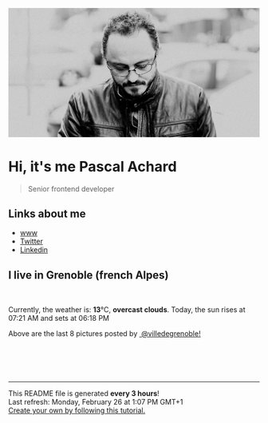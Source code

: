 ![Pascal Achard](./images/photo-pascal-achard.jpg)
# Hi, it's me Pascal Achard
> Senior frontend developer

## Links about me
- [www](https://www.pascal-achard.com)
- [Twitter](https://twitter.com/botmaster)
- [Linkedin](http://www.linkedin.com/in/pascal-achard)


## I live in Grenoble (french Alpes)
<img src="https://openweathermap.org/img/wn/04d@2x.png" alt="">

Currently, the weather is: **13**°C, **overcast clouds**.
Today, the sun rises at 07:21 AM and sets at 06:18 PM

Above are the last 8 pictures posted by <a href="https://www.instagram.com/villedegrenoble/" target="_blank"><img alt="" src="https://upload.wikimedia.org/wikipedia/commons/thumb/e/e7/Instagram_logo_2016.svg/1024px-Instagram_logo_2016.svg.png" width="20"/> @villedegrenoble!</a>

<p style="display: flex; flex-wrap: wrap; gap: 20px;">
        <img src="https://cdn1.picuki.com/hosted-by-instagram/q/0exhNuNYnjBGZDHIdN5WmL9I2PwkAQ9OKfhSQ7e71yJjMBhsLH6QvJA0mpCl6yRxIwVgFDeSYzti7I0rWF9SDj19P0XZSbKISDpc6q2eXefN0jNm8JFgk7oyLXEfZ3Sr8MMqUAmYdSgIGaYDG7uo+qhT5aGuO1lQpTb9d7JGmC4E5ZObS6olhMF4pJ2Jg3Tt%7C%7C9k4Ki5e82wzJURmpNTfvGhYEaW+NMB166d1RbMCxMkA%7C%7C6nRlSaHEmw+Jj8uQXagtIj+kOYA2BDbIwUw6niuYYYsDnRTrkDr70F3t4gj1aSNBdxuiekZkIH2bSAEXG428Fk71p26qCDMa2is4EhX2j3+2J6pX9of97jEDKCwce694jvhPJzqF+9hbD9cJLmFdxGObfa1BZ8Uw81AFKUeh2GU9iKbTuDV%7C%7CzdrNRFpzmGKXJEkadCwypyOpkPGhhWxly4wvPaoaud%7C%7C7U1PwO6srwl+JCqTIJkcHWXyn28sEeFTeLqVxpyHPrwU.jpeg" alt="" width="200"/>
        <img src="https://cdn1.picuki.com/hosted-by-instagram/q/0exhNuNYnjBGZDHIdN5WmL9I2PwkAQ9OKfhSQ7e71yJjMBhsLH6QvJA0mpCl6yRxIwVgFDeSYzti7I0qUVlYDD19P0XaQL2MSTpc6qybUejN2zJn85Fknbw1KHYYZHCp8sAtXQmYdSgIGaYDG7uo+qhT5aGuO1lQpzb9d7JGmC4E5ZPiZ6x29Zk0v6uJk1%7C%7Ck7JYwKXNM+243dhtl85PcpDtEWvbzNsA6q6RjAIgCifgG6vuzynXhV1IkeFFxHzPCg7vllfsq0y3RXWUZwzm1faouJgobhVjmljkA449+n6SDFaxMn%7C%7C07s%7C%7C2AATNBVmtUpBVtmJGCnCbUNU2z8lR992eD76mAJtECrY%7C%7CeL%7C%7CjMev%7C%7CE1gzxK+L6UehoEyhCA%7C%7C%7C%7CUBBKJZvq+WpgJqapJP9lZxQigyAmNRrSiiCxZLy1j0BbSHbxYTPjQ7Y6X3VGAlgeJqlQyx5yPV4Iax1sApJCouFYvLCSAOsZMBCff3Q16EI0VJeg=.jpeg" alt="" width="200"/>
        <img src="https://cdn1.picuki.com/hosted-by-instagram/q/0exhNuNYnjBGZDHIdN5WmL9I2PwkAQ9OKfhSQ7e71yJjMBhsLH6QvJA0mpCl6yRxIwVgFDeSYzti7I0qU1tWDD19P0XaQLCOSTpc6qyQV+jN2jRg8pZml7kyLnEeYnSr%7C%7CsUsXQmYdSgIGaYDG7uo%7C%7CeoV5vvwaTMHuDaXNuUtzCVG%7C%7CMm0X51wm8Rm3ayEv0Pxto0%7C%7CNylL9XkgKQcuq9jM+GhHDbr2PM86o6N0QrlChMIRrdDgmBq7EHl3Kj4nUQ+RubTOl+1elgqxZA0V3nCIcfEaF3MHmHKOrVA0toFzqaqTZY49zt8ZkIH2CmUEXTE86kEomZOClCLOYGWW1EZLnk3J76SeVvV0i7HZPN2pfI%7C%7CG6ASTQ5XZDZR9GCkrRa%7C%7CyHQ2SI7i1BMoO294JE%7C%7CAThw6K0QCcI6GlxD5CUQFzuS68IL9AGu+rkamPoCPeiAqBmC1jxfWvaYdbnVVi3tOI2EB0fCGQUO0faxCOiBYdHN1%7C%7CYrfMw8bWOL0WHg==.jpeg" alt="" width="200"/>
        <img src="https://cdn1.picuki.com/hosted-by-instagram/q/0exhNuNYnjBGZDHIdN5WmL9I2PwkAQ9OKfhSQ7e71yJjMBhsLH6QvJA0mpCl6yRxIwVgFDeSYzti7I0rUF9QCj19PkzZT7OMRDpd7amdUevN0TNn9pFilrc3L3QcbX+r8cUrVAmYdSgIGaYDG7uo+qhT5aGuO1lQpzb9d7JGmC4E5ZPiZ6x29Zk0v6uJk1%7C%7Ck7JYwKXNM+243dhtl85PcpDtEWvbzNsA6q6RjAIgCifgG6vuzynXuV1IkeFFxHzPCt57XmeoZ0DbrdhgZwzmDVJAoEAobhVjmljkA449+n6SDFaxMn%7C%7C07s%7C%7C2AATNBVmtUpBVtmJGCnCbUNU2z8lR951GA7KmUatMCpY%7C%7CeP8qEe9HMnwzHK+L6UehoEyhCA%7C%7C%7C%7CUBBKJZvq+WpgJqapJPrVPgVPk%7C%7ChG%7C%7CZJ%7C%7CL0EUlFAYToRKkLoBUVK6p9Lqt3GGHsRGM8x8wlfiiSYIax1sApJCpzyNfWC+AOsZMBCff3Q16EI0VJeg=.jpeg" alt="" width="200"/>
        <img src="https://cdn1.picuki.com/hosted-by-instagram/q/0exhNuNYnjBGZDHIdN5WmL9I2PwkAQ9OKfhSQ7e71yJjMBhsLH6QvJA0mpCl6yRxIwVgFDeSYzti7IoqWVtRDT19PkDYSbaKTzZS6KmcVe3N0DBh9pNgnLs2KX0ZZn+p%7C%7CsEoUgmYdSgIGaYDG7uo+qhT5aGuO1lQpTb9d7JGmC4E5ZObS6olhMF4pJ2Jg3Tt%7C%7C9k4Ki5e82wzJURmpNTfvGhYEaW+NMB166d1RbMCxMkA%7C%7C6nRlSaHEmw+Jj8uR3agtIj+kOYA2BH%7C%7CLAMh3mL3CqowDnRHmweUoRJ3t4gj1aSNBdxuiekZkIH2bSAEXG428Fk71p26qCDMa2is4EhX2j3+2J6mXOQl97j6DOSzYf684ivtPpzEPeliWj9cJLmFdxGObfa1BZ8Uw81AFKUeh2GU9iSyYZvL6EFDSRZJgBffOYhJUPma9aqjokeGuhumrF9pmM+OaqkKwEYJ2+G8rwl+JCqTIJkdGmKOn28sEeFTeLqVxpyHPrwU.jpeg" alt="" width="200"/>
        <img src="https://cdn1.picuki.com/hosted-by-instagram/q/0exhNuNYnjBGZDHIdN5WmL9I2PwkAQ9OKftSQ7e71yJjMBhsLH6QvJA0mpCj4yRwKwVlASuRYzti7YgpV1lRDD14O03YQLOJRT5T662QXOnN0jZv9pRpk7Y3KHQcYnOn98IkVwmYdSgIGaYDG7uo+qhT5aGuO1lQpTb9d7JGmC4E5ZObS6olhMF4pJ2Jg3Tt%7C%7C9k4Ki5e82wzJURmpNTfvGhYEaa+NMB166d1RbMCxMkA%7C%7C6nRlSaHEmw+Jj8vR3agtIj+kOYA2Bricg8IqlWgdpk8DnRH0H3ruk53t4gj1aSNBdxuiekakIH2bSAEXG428Fk71p26qCDMa2is4EhX2j3+2J6mXPQl97jqEKKwceq94wXxPp7qPaFhfD9cJLmFdxGObfa1BZ8Uw81AFKUeh2GU9iXkUZHE6ipnNGNmjjzGWYQmVd6Vlv3p1V3kgw+5ug8+wvSUf71L8ndL0fSarwl+JCqTIe5pbmWCn28sEeFTeLqVxpyHPrwU.jpeg" alt="" width="200"/>
        <img src="https://cdn1.picuki.com/hosted-by-instagram/q/0exhNuNYnjBGZDHIdN5WmL9I2PwkAQ9OKftSQ7e71yJjMBhsLH6QvJA0mpCj4yRwKwVlASuRYzti7YkvV19VCD15OkLeQbKPSjZR6amaUevN1DJm8JdnnLo8JHQXbXCv88YsVQmYdTUdHOlPHL%7C%7Clo79UvOa0LGFq8zCXW%7C%7CdEnGZK55f0Z7F9mt9wuuS4jkja45BsLTNZ5momNkgl7NvTryxYDrmifMh6pO9xRLQIhIkL7vuopCu7Lm4rbzMvR2LZhYXCoOELhn6wIjcH0HuJYbwpPG0m2WejvyMT9IkqhdiDG7w82q4vk4H2bUdBXG9p+kMjxdK0kBzOaWOh2nxZxnmO76mcZdAsg4LfAcLNev%7C%7CImQ%7C%7C0R6bxII5bcG1KU9iTAHuScri1BMoO294JE%7C%7CAThw6K0QCZY7Te6UQkLwVJshaJOqckUv+Q%7C%7CYCb30GBkhe0pj1vxv+teb1I539F2vOk7kB0fCGQUO0fbRGC+BYdHN1%7C%7CYrfMw8bWOL0WHg==.jpeg" alt="" width="200"/>
        <img src="https://cdn1.picuki.com/hosted-by-instagram/q/0exhNuNYnjBGZDHIdN5WmL9I2PwkAQ9OKfhSQ7e71yJjMBhsLH6QvJA0mpCl6yRxIwVgFDeSYzti4o0pUVlRCD19PkPWTryPRDlW7q6cVuvN0TRn95dkk788KXIdZHGq8sEuUwmYdSgIGaYDG7uo%7C%7CegU++XucjcGpTCMNbdBmzdttdCwFahlza4lsfe4kx2xu5xncG114WNxahlw5OLUqQUCSKn5PN1gpKZlR7pCjM4A%7C%7Cb281nT2F2MrNWh8FDSR9IXEi6g8iyDXdzQspjD3F+8EIU8hjl246kZnmdkPibqhA6Z++MZguKP0WlFBWmhm+jVBocW+xzTsSUGI%7C%7CgVRwGKOlf7kNPchmZbxJvuYatDs1XztdJzJOo95DlQVC+X4d3aIDf+DVuV9ldlgPb0d8xvm1EjvOrO53xBzU3gfxTuDUcIgfNyb55uN02X1rQq9qj8%7C%7Cm+KBSp1U63hyp%7C%7CKszjxtTXD3IfJFOifw+gB6OO9ac5+OkZuJPb1nGEVfbNxVlW+IuIZRJEvpoOlqNos=.jpeg" alt="" width="200"/>
</p>

------------
<p>This README file is generated <b>every 3 hours</b>!
    <br />Last refresh: Monday, February 26 at 1:07 PM GMT+1
    <br /><a href="https://medium.com/@th.guibert/how-to-create-a-self-updating-readme-md-for-your-github-profile-f8b05744ca91">Create your own by following this tutorial.</a>
</p>
<p><a href="https://github.com/botmaster/botmaster/actions/workflows/main.yaml"><img alt="" src="https://github.com/botmaster/botmaster/actions/workflows/main.yaml/badge.svg" /></a></p>

